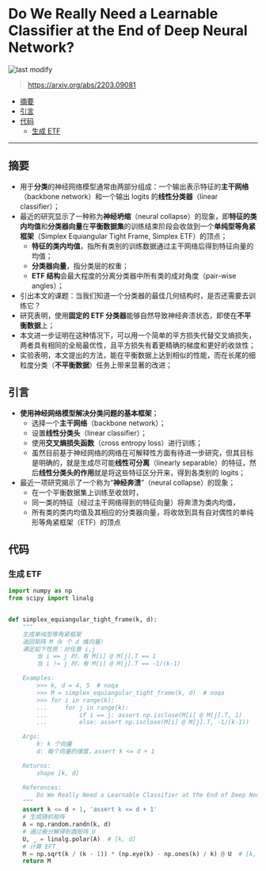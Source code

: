 Do We Really Need a Learnable Classifier at the End of Deep Neural Network?
===
<!--START_SECTION:badge-->

![last modify](https://img.shields.io/static/v1?label=last%20modify&message=2022-10-15%2010%3A39%3A35&color=yellowgreen&style=flat-square)

<!--END_SECTION:badge-->
> https://arxiv.org/abs/2203.09081

- [摘要](#摘要)
- [引言](#引言)
- [代码](#代码)
    - [生成 ETF](#生成-etf)

---

## 摘要
- 用于**分类**的神经网络模型通常由两部分组成：一个输出表示特征的**主干网络**（backbone network）和一个输出 logits 的**线性分类器**（linear classifier）；
- 最近的研究显示了一种称为**神经坍缩**（neural collapse）的现象，即**特征的类内均值**和**分类器向量**在**平衡数据集**的训练结束阶段会收敛到一个**单纯型等角紧框架**（Simplex Equiangular Tight Frame, Simplex ETF）的顶点；
    - **特征的类内均值**，指所有类别的训练数据通过主干网络后得到特征向量的均值；  
    - **分类器向量**，指分类层的权重；
    - **ETF 结构**会最大程度的分离分类器中所有类的成对角度（pair-wise angles）；
- 引出本文的课题：当我们知道一个分类器的最佳几何结构时，是否还需要去训练它？
- 研究表明，使用**固定的 ETF 分类器**能够自然导致神经奔溃状态，即使在**不平衡数据**上；
- 本文进一步证明在这种情况下，可以用一个简单的平方损失代替交叉熵损失，两者具有相同的全局最优性，且平方损失有着更精确的梯度和更好的收敛性；
- 实验表明，本文提出的方法，能在平衡数据上达到相似的性能，而在长尾的细粒度分类（**不平衡数据**）任务上带来显著的改进；


## 引言
- **使用神经网络模型解决分类问题的基本框架**；
    - 选择一个**主干网络**（backbone network）；
    - 设置**线性分类头**（linear classifier）；
    - 使用**交叉熵损失函数**（cross entropy loss）进行训练；
    - 虽然目前基于神经网络的网络在可解释性方面有待进一步研究，但其目标是明确的，就是生成尽可能**线性可分离**（linearly separable）的特征，然后**线性分类头的作用**就是将这些特征区分开来，得到各类别的 logits；
- 最近一项研究揭示了一个称为“**神经奔溃**”（neural collapse）的现象；
    - 在一个平衡数据集上训练至收敛时，
    - 同一类的特征（经过主干网络得到的特征向量）将奔溃为类内均值，
    - 所有类的类内均值及其相应的分类器向量，将收敛到具有自对偶性的单纯形等角紧框架（ETF）的顶点


## 代码

### 生成 ETF

```python
import numpy as np
from scipy import linalg


def simplex_equiangular_tight_frame(k, d):
    """
    生成单纯型等角紧框架
    返回矩阵 M（k 个 d 维向量）
    满足如下性质：对任意 i,j
        当 i == j 时，有 M[i] @ M[j].T == 1
        当 i != j 时，有 M[i] @ M[j].T == -1/(k-1)

    Examples:
        >>> k, d = 4, 5  # noqa
        >>> M = simplex_equiangular_tight_frame(k, d)  # noqa
        >>> for i in range(k):
        ...     for j in range(k):
        ...         if i == j: assert np.isclose(M[i] @ M[j].T, 1)
        ...         else: assert np.isclose(M[i] @ M[j].T, -1/(k-1))

    Args:
        k: k 个向量
        d: 每个向量的维度，assert k <= d + 1

    Returns: 
        shape [k, d]

    References:
        Do We Really Need a Learnable Classifier at the End of Deep Neural Network?
    """
    assert k <= d + 1, 'assert k <= d + 1'
    # 生成随机矩阵
    A = np.random.randn(k, d)
    # 通过极分解得到酉矩阵 U
    U, _ = linalg.polar(A)  # [k, d]
    # 计算 EFT
    M = np.sqrt(k / (k - 1)) * (np.eye(k) - np.ones(k) / k) @ U  # [k, d]
    return M
```
